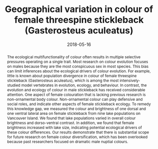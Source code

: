 ---
abstract: "The ecological multifunctionality of colour often results in multiple selective pressures operating on a single trait. Most research on colour evolution focuses on males because they are the most conspicuous sex in most species. This bias can limit inferences about the ecological drivers of colour evolution. For example, little is known about population divergence in colour of female threespine stickleback (Gasterosteus aculeatus), which is among the most intensively-studied model vertebrates in evolution, ecology, and behaviour. In contrast, the evolution and ecology of colour in male stickleback has received considerable attention. One aspect of female colouration that is lacking previous research is non-ornamental body colour. Non-ornamental colour can play defensive and social roles, and indicate other aspects of female stickleback ecology. To remedy this knowledge gap, we measured the colour and brightness of one dorsal and one ventral lateral area on female stickleback from nine lake populations on Vancouver Island. We found that lake populations varied in overall colour brightness and dorso-ventral contrast. In addition, we found that female brightness increased with lake size, indicating potential ecological drivers of these colour differences. Our results demonstrate that there is substantial scope for future research on female colour diversification, which has been overlooked because past researchers focused on dramatic male nuptial colours." 
authors:
- admin
- Travis Ingram
- Daniel I. Bolnick
date: 2018-05-16
doi: "https://doi.org/10.7717/peerj.4807"
featured: false
image:
  caption: ''
  focal_point: ""
  preview_only: false
projects: []
publication: '*PeerJ* (6:e4807)'
publication_short: ""
publication_types:
  - "2"
publishDate: 2018-05-16
slides: ""
summary: ""
tags:
- Published
- Ecology
- Fish
title: "Geographical variation in colour of female threespine stickleback (Gasterosteus aculeatus)"
url_code: ""
url_dataset: ""
url_pdf: "publication/PeerJ_2018_stickleback/french_et_al_2018_stickleback.pdf"
url_poster: ""
url_project: ""
url_slides: ""
url_source: ""
url_video: ""
---